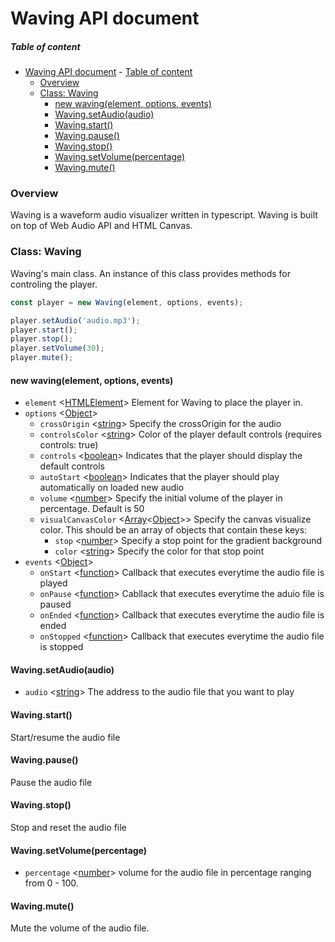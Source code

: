 # Waving API document

##### Table of content

<!-- TOC -->

- [Waving API document](#waving-api-document) - [Table of content](#table-of-content)
  - [Overview](#overview)
  - [Class: Waving](#class-waving)
    - [new waving(element, options, events)](#new-wavingelement-options-events)
    - [Waving.setAudio(audio)](#wavingsetaudioaudio)
    - [Waving.start()](#wavingstart)
    - [Waving.pause()](#wavingpause)
    - [Waving.stop()](#wavingstop)
    - [Waving.setVolume(percentage)](#wavingsetvolumepercentage)
    - [Waving.mute()](#wavingmute)

<!-- /TOC -->

### Overview

Waving is a waveform audio visualizer written in typescript. Waving is built on top of Web Audio API and HTML Canvas.

### Class: Waving

Waving's main class. An instance of this class provides methods for controling the player.

```js
const player = new Waving(element, options, events);

player.setAudio('audio.mp3');
player.start();
player.stop();
player.setVolume(30);
player.mute();
```

#### new waving(element, options, events)

- `element` <[HTMLElement]> Element for Waving to place the player in.
- `options` <[Object]>
  - `crossOrigin` <[string]> Specify the crossOrigin for the audio
  - `controlsColor` <[string]> Color of the player default controls (requires controls: true)
  - `controls` <[boolean]> Indicates that the player should display the default controls
  - `autoStart` <[boolean]> Indicates that the player should play automatically on loaded new audio
  - `volume` <[number]> Specify the initial volume of the player in percentage. Default is 50
  - `visualCanvasColor` <[Array]<[Object]>> Specify the canvas visualize color. This should be an array of objects that contain these keys:
    - `stop` <[number]> Specify a stop point for the gradient background
    - `color` <[string]> Specify the color for that stop point
- `events` <[Object]>
  - `onStart` <[function]> Callback that executes everytime the audio file is played
  - `onPause` <[function]> Cabllack that executes everytime the aduio file is paused
  - `onEnded` <[function]> Callback that executes everytime the audio file is ended
  - `onStopped` <[function]> Callback that executes everytime the audio file is stopped

#### Waving.setAudio(audio)

- `audio` <[string]> The address to the audio file that you want to play

#### Waving.start()

Start/resume the audio file

#### Waving.pause()

Pause the audio file

#### Waving.stop()

Stop and reset the audio file

#### Waving.setVolume(percentage)

- `percentage` <[number]> volume for the audio file in percentage ranging from 0 - 100.

#### Waving.mute()

Mute the volume of the audio file.

[string]: https://developer.mozilla.org/en-US/docs/Web/JavaScript/Reference/Global_Objects/String
[number]: https://developer.mozilla.org/en-US/docs/Web/JavaScript/Reference/Global_Objects/Number
[object]: https://developer.mozilla.org/en-US/docs/Web/JavaScript/Reference/Global_Objects/Object
[htmlelement]: https://developer.mozilla.org/en-US/docs/Web/API/HTMLElement
[function]: https://developer.mozilla.org/en-US/docs/Glossary/Function
[boolean]: https://developer.mozilla.org/en-US/docs/Glossary/Boolean
[array]: https://developer.mozilla.org/en-US/docs/Glossary/array

